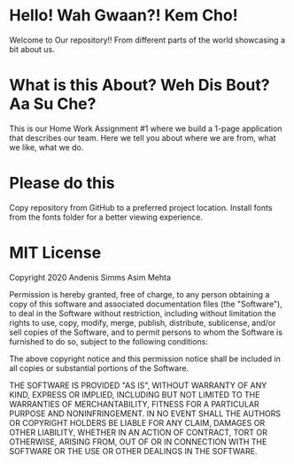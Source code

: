 # Hello! Wah Gwaan?! Kem Cho! 
Welcome to Our repository!! From different parts of the world showcasing a bit about us.

# What is this About? Weh Dis Bout? Aa Su Che?
This is our Home Work Assignment #1 where we build a 1-page application that describes our team. Here we tell you about where we are from, what we like, what we do.

# Please do this 
Copy repository from GitHub to a preferred project location.
Install fonts from the fonts folder for a better viewing experience.


# MIT License
Copyright 2020 Andenis Simms Asim Mehta

Permission is hereby granted, free of charge, to any person obtaining a copy of this software and associated documentation files (the "Software"), to deal in the Software without restriction, including without limitation the rights to use, copy, modify, merge, publish, distribute, sublicense, and/or sell copies of the Software, and to permit persons to whom the Software is furnished to do so, subject to the following conditions:

The above copyright notice and this permission notice shall be included in all copies or substantial portions of the Software.

THE SOFTWARE IS PROVIDED "AS IS", WITHOUT WARRANTY OF ANY KIND, EXPRESS OR IMPLIED, INCLUDING BUT NOT LIMITED TO THE WARRANTIES OF MERCHANTABILITY, FITNESS FOR A PARTICULAR PURPOSE AND NONINFRINGEMENT. IN NO EVENT SHALL THE AUTHORS OR COPYRIGHT HOLDERS BE LIABLE FOR ANY CLAIM, DAMAGES OR OTHER LIABILITY, WHETHER IN AN ACTION OF CONTRACT, TORT OR OTHERWISE, ARISING FROM, OUT OF OR IN CONNECTION WITH THE SOFTWARE OR THE USE OR OTHER DEALINGS IN THE SOFTWARE.
